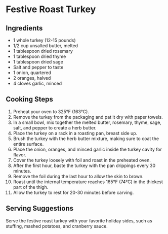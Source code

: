 # Festive Roast Turkey

## Ingredients
- 1 whole turkey (12-15 pounds)
- 1/2 cup unsalted butter, melted
- 1 tablespoon dried rosemary
- 1 tablespoon dried thyme
- 1 tablespoon dried sage
- Salt and pepper to taste
- 1 onion, quartered
- 2 oranges, halved
- 4 cloves garlic, minced

## Cooking Steps
1. Preheat your oven to 325°F (163°C).
2. Remove the turkey from the packaging and pat it dry with paper towels.
3. In a small bowl, mix together the melted butter, rosemary, thyme, sage, salt, and pepper to create a herb butter.
4. Place the turkey on a rack in a roasting pan, breast side up.
5. Brush the turkey with the herb butter mixture, making sure to coat the entire surface.
6. Place the onion, oranges, and minced garlic inside the turkey cavity for flavor.
7. Cover the turkey loosely with foil and roast in the preheated oven.
8. After the first hour, baste the turkey with the pan drippings every 30 minutes.
9. Remove the foil during the last hour to allow the skin to brown.
10. Roast until the internal temperature reaches 165°F (74°C) in the thickest part of the thigh.
11. Allow the turkey to rest for 20-30 minutes before carving.

## Serving Suggestions
Serve the festive roast turkey with your favorite holiday sides, such as stuffing, mashed potatoes, and cranberry sauce.